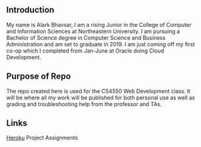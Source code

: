 ## Introduction
My name is Alark Bhavsar, I am a rising Junior in the College of Computer and Information Sciences at Northeastern University. I am pursuing a Bachelor of Science degree in Computer Science and Business Administration and am set to graduate in 2019. I am just coming off my first co-op which I completed from Jan-June at Oracle doing Cloud Development. 

## Purpose of Repo
The repo created here is used for the CS4550 Web Development class. It will be where all my work will be published for both personal use as well as grading and troubleshooting help from the professor and TAs.

## Links
[Heroku](https://bhavsar-alark-webdev.herokuapp.com)
Project
Assignments
 
